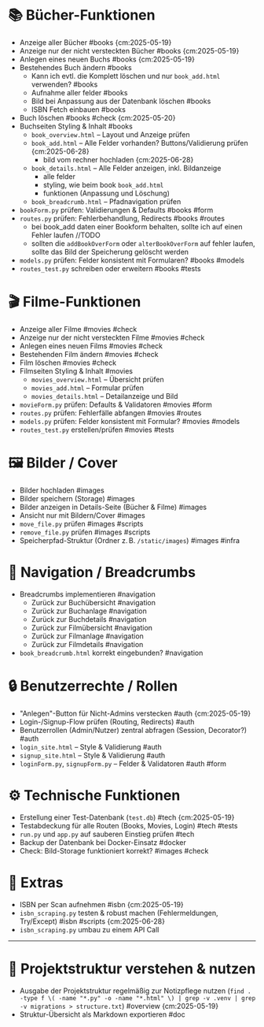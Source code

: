 # 📚 Bücher-Funktionen
- Anzeige aller Bücher #books {cm:2025-05-19}
- Anzeige nur der nicht versteckten Bücher #books {cm:2025-05-19}
- Anlegen eines neuen Buchs #books {cm:2025-05-19}
- Bestehendes Buch ändern #books
  - Kann ich evtl. die Komplett löschen und nur `book_add.html` verwenden? #books
  - Aufnahme aller felder #books
  - Bild bei Anpassung aus der Datenbank löschen #books
  - ISBN Fetch einbauen #books
- Buch löschen #books #check {cm:2025-05-20}
- Buchseiten Styling & Inhalt #books
  - `book_overview.html` – Layout und Anzeige prüfen
  - `book_add.html` – Alle Felder vorhanden? Buttons/Validierung prüfen {cm:2025-06-28}
    - bild vom rechner hochladen {cm:2025-06-28}
  - `book_details.html` – Alle Felder anzeigen, inkl. Bildanzeige
    - alle felder
    - styling, wie beim book `book_add.html`
    - funktionen (Anpassung und Löschung)
  - `book_breadcrumb.html` – Pfadnavigation prüfen
- `bookForm.py` prüfen: Validierungen & Defaults #books #form
- `routes.py` prüfen: Fehlerbehandlung, Redirects #books #routes
  - bei book_add daten einer Bookform behalten, sollte ich auf einen Fehler laufen //TODO
  - sollten die `addBookOverForm` oder `alterBookOverForm` auf fehler laufen, sollte das Bild der Speicherung gelöscht werden
- `models.py` prüfen: Felder konsistent mit Formularen? #books #models
- `routes_test.py` schreiben oder erweitern #books #tests

# 🎬 Filme-Funktionen
- Anzeige aller Filme #movies #check
- Anzeige nur der nicht versteckten Filme #movies #check
- Anlegen eines neuen Films #movies #check
- Bestehenden Film ändern #movies #check
- Film löschen #movies #check
- Filmseiten Styling & Inhalt #movies
  - `movies_overview.html` – Übersicht prüfen
  - `movies_add.html` – Formular prüfen
  - `movies_details.html` – Detailanzeige und Bild
- `movieForm.py` prüfen: Defaults & Validatoren #movies #form
- `routes.py` prüfen: Fehlerfälle abfangen #movies #routes
- `models.py` prüfen: Felder konsistent mit Formular? #movies #models
- `routes_test.py` erstellen/prüfen #movies #tests

# 🖼️ Bilder / Cover
- Bilder hochladen #images
- Bilder speichern (Storage) #images
- Bilder anzeigen in Details-Seite (Bücher & Filme) #images
- Ansicht nur mit Bildern/Cover #images
- `move_file.py` prüfen #images #scripts
- `remove_file.py` prüfen #images #scripts
- Speicherpfad-Struktur (Ordner z. B. `/static/images`) #images #infra

# 🧭 Navigation / Breadcrumbs
- Breadcrumbs implementieren #navigation
  - Zurück zur Buchübersicht #navigation
  - Zurück zur Buchanlage #navigation
  - Zurück zur Buchdetails #navigation
  - Zurück zur Filmübersicht #navigation
  - Zurück zur Filmanlage #navigation
  - Zurück zur Filmdetails #navigation
- `book_breadcrumb.html` korrekt eingebunden? #navigation

# 🔒 Benutzerrechte / Rollen
- "Anlegen"-Button für Nicht-Admins verstecken #auth {cm:2025-05-19}
- Login-/Signup-Flow prüfen (Routing, Redirects) #auth
- Benutzerrollen (Admin/Nutzer) zentral abfragen (Session, Decorator?) #auth
- `login_site.html` – Style & Validierung #auth
- `signup_site.html` – Style & Validierung #auth
- `loginForm.py`, `signupForm.py` – Felder & Validatoren #auth #form

# ⚙️ Technische Funktionen
- Erstellung einer Test-Datenbank (`test.db`) #tech {cm:2025-05-19}
- Testabdeckung für alle Routen (Books, Movies, Login) #tech #tests
- `run.py` und `app.py` auf sauberen Einstieg prüfen #tech
- Backup der Datenbank bei Docker-Einsatz #docker
- Check: Bild-Storage funktioniert korrekt? #images #check

# 🧪 Extras
- ISBN per Scan aufnehmen #isbn {cm:2025-05-19}
- `isbn_scraping.py` testen & robust machen (Fehlermeldungen, Try/Except) #isbn #scripts {cm:2025-06-28}
- `isbn_scraping.py` umbau zu einem API Call

---

# 📂 Projektstruktur verstehen & nutzen
- Ausgabe der Projektstruktur regelmäßig zur Notizpflege nutzen (`find . -type f \( -name "*.py" -o -name "*.html" \) | grep -v .venv | grep -v migrations > structure.txt`) #overview  {cm:2025-05-19}
- Struktur-Übersicht als Markdown exportieren #doc
